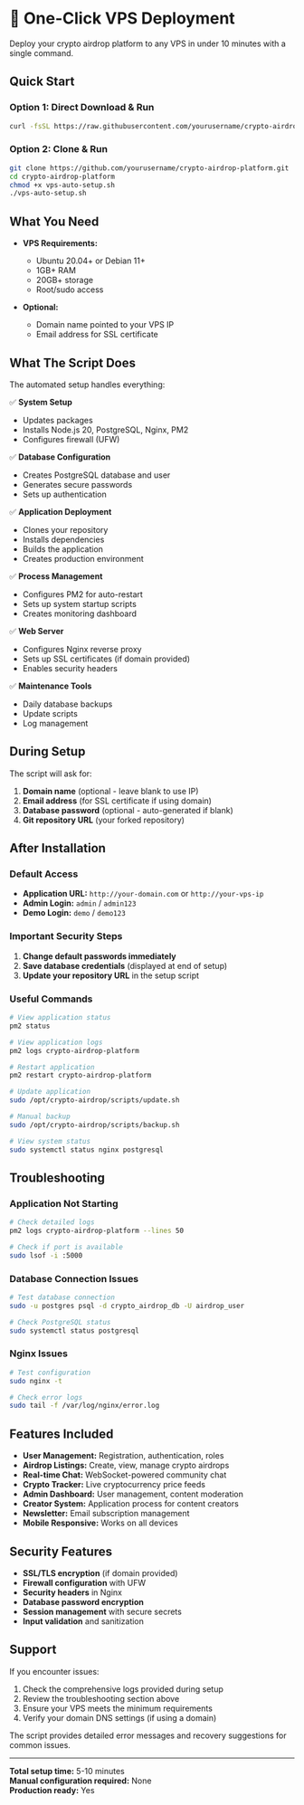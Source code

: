 # 🚀 One-Click VPS Deployment

Deploy your crypto airdrop platform to any VPS in under 10 minutes with a single command.

## Quick Start

### Option 1: Direct Download & Run
```bash
curl -fsSL https://raw.githubusercontent.com/yourusername/crypto-airdrop-platform/main/vps-auto-setup.sh | bash
```

### Option 2: Clone & Run
```bash
git clone https://github.com/yourusername/crypto-airdrop-platform.git
cd crypto-airdrop-platform
chmod +x vps-auto-setup.sh
./vps-auto-setup.sh
```

## What You Need

- **VPS Requirements:**
  - Ubuntu 20.04+ or Debian 11+
  - 1GB+ RAM
  - 20GB+ storage
  - Root/sudo access

- **Optional:**
  - Domain name pointed to your VPS IP
  - Email address for SSL certificate

## What The Script Does

The automated setup handles everything:

✅ **System Setup**
- Updates packages
- Installs Node.js 20, PostgreSQL, Nginx, PM2
- Configures firewall (UFW)

✅ **Database Configuration**
- Creates PostgreSQL database and user
- Generates secure passwords
- Sets up authentication

✅ **Application Deployment**
- Clones your repository
- Installs dependencies
- Builds the application
- Creates production environment

✅ **Process Management**
- Configures PM2 for auto-restart
- Sets up system startup scripts
- Creates monitoring dashboard

✅ **Web Server**
- Configures Nginx reverse proxy
- Sets up SSL certificates (if domain provided)
- Enables security headers

✅ **Maintenance Tools**
- Daily database backups
- Update scripts
- Log management

## During Setup

The script will ask for:

1. **Domain name** (optional - leave blank to use IP)
2. **Email address** (for SSL certificate if using domain)
3. **Database password** (optional - auto-generated if blank)
4. **Git repository URL** (your forked repository)

## After Installation

### Default Access
- **Application URL:** `http://your-domain.com` or `http://your-vps-ip`
- **Admin Login:** `admin` / `admin123`
- **Demo Login:** `demo` / `demo123`

### Important Security Steps
1. **Change default passwords immediately**
2. **Save database credentials** (displayed at end of setup)
3. **Update your repository URL** in the setup script

### Useful Commands
```bash
# View application status
pm2 status

# View application logs
pm2 logs crypto-airdrop-platform

# Restart application
pm2 restart crypto-airdrop-platform

# Update application
sudo /opt/crypto-airdrop/scripts/update.sh

# Manual backup
sudo /opt/crypto-airdrop/scripts/backup.sh

# View system status
sudo systemctl status nginx postgresql
```

## Troubleshooting

### Application Not Starting
```bash
# Check detailed logs
pm2 logs crypto-airdrop-platform --lines 50

# Check if port is available
sudo lsof -i :5000
```

### Database Connection Issues
```bash
# Test database connection
sudo -u postgres psql -d crypto_airdrop_db -U airdrop_user

# Check PostgreSQL status
sudo systemctl status postgresql
```

### Nginx Issues
```bash
# Test configuration
sudo nginx -t

# Check error logs
sudo tail -f /var/log/nginx/error.log
```

## Features Included

- **User Management:** Registration, authentication, roles
- **Airdrop Listings:** Create, view, manage crypto airdrops
- **Real-time Chat:** WebSocket-powered community chat
- **Crypto Tracker:** Live cryptocurrency price feeds
- **Admin Dashboard:** User management, content moderation
- **Creator System:** Application process for content creators
- **Newsletter:** Email subscription management
- **Mobile Responsive:** Works on all devices

## Security Features

- **SSL/TLS encryption** (if domain provided)
- **Firewall configuration** with UFW
- **Security headers** in Nginx
- **Database password encryption**
- **Session management** with secure secrets
- **Input validation** and sanitization

## Support

If you encounter issues:

1. Check the comprehensive logs provided during setup
2. Review the troubleshooting section above
3. Ensure your VPS meets the minimum requirements
4. Verify your domain DNS settings (if using a domain)

The script provides detailed error messages and recovery suggestions for common issues.

---

**Total setup time:** 5-10 minutes  
**Manual configuration required:** None  
**Production ready:** Yes